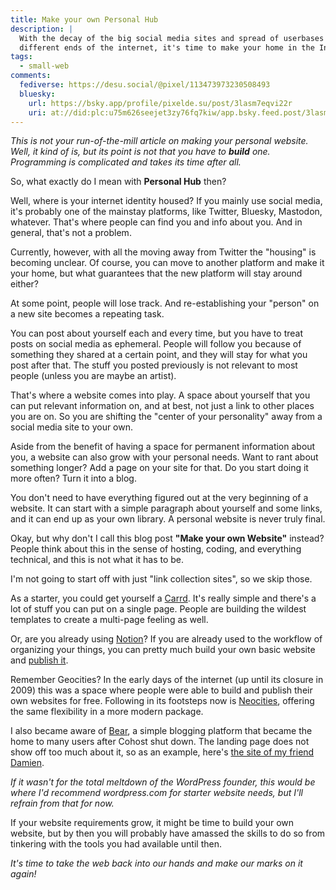 ```yaml
---
title: Make your own Personal Hub
description: |
  With the decay of the big social media sites and spread of userbases to
  different ends of the internet, it's time to make your home in the Internet.
tags:
  - small-web
comments:
  fediverse: https://desu.social/@pixel/113473973230508493
  bluesky:
    url: https://bsky.app/profile/pixelde.su/post/3lasm7eqvi22r
    uri: at://did:plc:u75m626seejet3zy76fq7kiw/app.bsky.feed.post/3lasm7eqvi22r
---
```


_This is not your run-of-the-mill article on making your personal website. Well,
it kind of is, but its point is not that you have to **build** one. Programming
is complicated and takes its time after all._

So, what exactly do I mean with **Personal Hub** then?

Well, where is your internet identity housed? If you mainly use social media,
it's probably one of the mainstay platforms, like Twitter, Bluesky, Mastodon,
whatever. That's where people can find you and info about you. And in general,
that's not a problem.

Currently, however, with all the moving away from Twitter the "housing" is
becoming unclear. Of course, you can move to another platform and make it your
home, but what guarantees that the new platform will stay around either?

At some point, people will lose track. And re-establishing your "person" on a
new site becomes a repeating task.

You can post about yourself each and every time, but you have to treat posts on
social media as ephemeral. People will follow you because of something they
shared at a certain point, and they will stay for what you post after that. The
stuff you posted previously is not relevant to most people (unless you are maybe
an artist).

That's where a website comes into play. A space about yourself that you can put
relevant information on, and at best, not just a link to other places you are
on. So you are shifting the "center of your personality" away from a social
media site to your own.

Aside from the benefit of having a space for permanent information about you, a
website can also grow with your personal needs. Want to rant about something
longer? Add a page on your site for that. Do you start doing it more often? Turn
it into a blog.

You don't need to have everything figured out at the very beginning of a
website. It can start with a simple paragraph about yourself and some links, and
it can end up as your own library. A personal website is never truly final.

Okay, but why don't I call this blog post **"Make your own Website"** instead?
People think about this in the sense of hosting, coding, and everything
technical, and this is not what it has to be.

I'm not going to start off with just "link collection sites", so we skip those.

As a starter, you could get yourself a [Carrd](https://carrd.co/). It's really
simple and there's a lot of stuff you can put on a single page. People are
building the wildest templates to create a multi-page feeling as well.

Or, are you already using [Notion](https://notion.so)? If you are already used
to the workflow of organizing your things, you can pretty much build your own
basic website and
[publish it](https://www.notion.so/help/public-pages-and-web-publishing).

Remember Geocities? In the early days of the internet (up until its closure
in 2009) this was a space where people were able to build and publish their own
websites for free. Following in its footsteps now is
[Neocities](https://neocities.org), offering the same flexibility in a more
modern package.

I also became aware of [Bear](https://bearblog.dev/), a simple blogging platform
that became the home to many users after Cohost shut down. The landing page does
not show off too much about it, so as an example, here's
[the site of my friend Damien](https://damien.zone/).

_If it wasn't for the total meltdown of the WordPress founder, this would be
where I'd recommend wordpress.com for starter website needs, but I'll refrain
from that for now._

If your website requirements grow, it might be time to build your own website,
but by then you will probably have amassed the skills to do so from tinkering
with the tools you had available until then.

_It's time to take the web back into our hands and make our marks on it again!_
